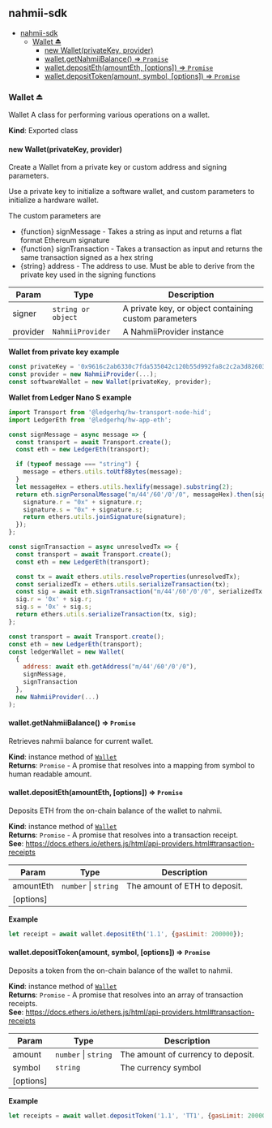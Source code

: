 <a name="module_nahmii-sdk"></a>

## nahmii-sdk

- [nahmii-sdk](#nahmii-sdk)
    - [Wallet ⏏](#wallet-%E2%8F%8F)
        - [new Wallet(privateKey, provider)](#new-walletprivatekey-provider)
        - [wallet.getNahmiiBalance() ⇒ <code>Promise</code>](#walletgetnahmiibalance-%E2%87%92-codepromisecode)
        - [wallet.depositEth(amountEth, [options]) ⇒ <code>Promise</code>](#walletdepositethamounteth-options-%E2%87%92-codepromisecode)
        - [wallet.depositToken(amount, symbol, [options]) ⇒ <code>Promise</code>](#walletdeposittokenamount-symbol-options-%E2%87%92-codepromisecode)

<a name="exp_module_nahmii-sdk--Wallet"></a>

### Wallet ⏏
Wallet
A class for performing various operations on a wallet.

**Kind**: Exported class  
<a name="new_module_nahmii-sdk--Wallet_new"></a>

#### new Wallet(privateKey, provider)
Create a Wallet from a private key or custom address and signing parameters.

Use a private key to initialize a software wallet, and custom parameters to initialize a hardware wallet.

The custom parameters are

- {function} signMessage - Takes a string as input and returns a flat format Ethereum signature
- {function} signTransaction - Takes a transaction as input and returns the same transaction signed as a hex string
- {string} address - The address to use. Must be able to derive from the private key used in the signing functions



| Param | Type | Description |
| --- | --- | --- |
| signer | <code>string or object</code> | A private key, or object containing custom parameters |
| provider | <code>NahmiiProvider</code> | A NahmiiProvider instance |

**Wallet from private key example**
```js
const privateKey = '0x9616c2ab6330c7fda535042c120b55d992fa8c2c2a3d82603ea043aeb09ff411';
const provider = new NahmiiProvider(...);
const softwareWallet = new Wallet(privateKey, provider);
```

**Wallet from Ledger Nano S example**
```js
import Transport from '@ledgerhq/hw-transport-node-hid';
import LedgerEth from '@ledgerhq/hw-app-eth';

const signMessage = async message => {
  const transport = await Transport.create();
  const eth = new LedgerEth(transport);

  if (typeof message === "string") {
    message = ethers.utils.toUtf8Bytes(message);
  }
  let messageHex = ethers.utils.hexlify(message).substring(2);
  return eth.signPersonalMessage("m/44'/60'/0'/0", messageHex).then(signature => {
    signature.r = "0x" + signature.r;
    signature.s = "0x" + signature.s;
    return ethers.utils.joinSignature(signature);
  });
};

const signTransaction = async unresolvedTx => {
  const transport = await Transport.create();
  const eth = new LedgerEth(transport);

  const tx = await ethers.utils.resolveProperties(unresolvedTx);
  const serializedTx = ethers.utils.serializeTransaction(tx);
  const sig = await eth.signTransaction("m/44'/60'/0'/0", serializedTx.substring(2));
  sig.r = '0x' + sig.r;
  sig.s = '0x' + sig.s;
  return ethers.utils.serializeTransaction(tx, sig);
};

const transport = await Transport.create();
const eth = new LedgerEth(transport);
const ledgerWallet = new Wallet(
  {
    address: await eth.getAddress("m/44'/60'/0'/0"),
    signMessage,
    signTransaction
  },
  new NahmiiProvider(...)
);
```

<a name="module_nahmii-sdk--Wallet+getNahmiiBalance"></a>

#### wallet.getNahmiiBalance() ⇒ <code>Promise</code>
Retrieves nahmii balance for current wallet.

**Kind**: instance method of [<code>Wallet</code>](#exp_module_nahmii-sdk--Wallet)  
**Returns**: <code>Promise</code> - A promise that resolves into a mapping from symbol to human readable amount.  
<a name="module_nahmii-sdk--Wallet+depositEth"></a>

#### wallet.depositEth(amountEth, [options]) ⇒ <code>Promise</code>
Deposits ETH from the on-chain balance of the wallet to nahmii.

**Kind**: instance method of [<code>Wallet</code>](#exp_module_nahmii-sdk--Wallet)  
**Returns**: <code>Promise</code> - A promise that resolves into a transaction receipt.  
**See**: https://docs.ethers.io/ethers.js/html/api-providers.html#transaction-receipts  

| Param | Type | Description |
| --- | --- | --- |
| amountEth | <code>number</code> \| <code>string</code> | The amount of ETH to deposit. |
| [options] |  |  |

**Example**  
```js
let receipt = await wallet.depositEth('1.1', {gasLimit: 200000});
```
<a name="module_nahmii-sdk--Wallet+depositToken"></a>

#### wallet.depositToken(amount, symbol, [options]) ⇒ <code>Promise</code>
Deposits a token from the on-chain balance of the wallet to nahmii.

**Kind**: instance method of [<code>Wallet</code>](#exp_module_nahmii-sdk--Wallet)  
**Returns**: <code>Promise</code> - A promise that resolves into an array of transaction receipts.  
**See**: https://docs.ethers.io/ethers.js/html/api-providers.html#transaction-receipts  

| Param | Type | Description |
| --- | --- | --- |
| amount | <code>number</code> \| <code>string</code> | The amount of currency to deposit. |
| symbol | <code>string</code> | The currency symbol |
| [options] |  |  |

**Example**  
```js
let receipts = await wallet.depositToken('1.1', 'TT1', {gasLimit: 200000});
```
